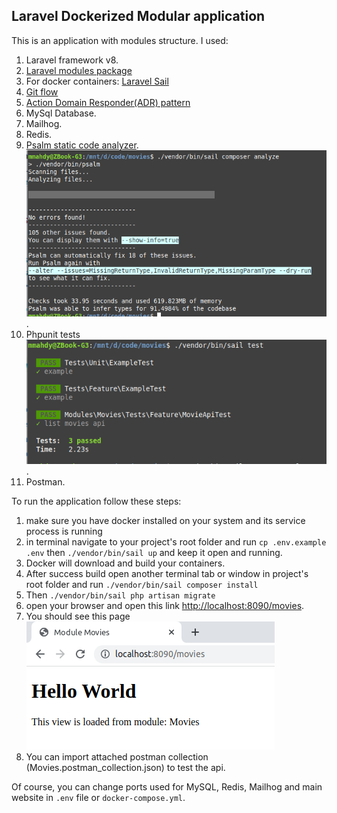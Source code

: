 
## Laravel Dockerized Modular application

This is an application with modules structure.
I used:
1) Laravel framework v8.
2) [Laravel modules package](https://nwidart.com/laravel-modules/v6/introduction)
3) For docker containers: [Laravel Sail](https://laravel.com/docs/8.x/sail)
4) [Git flow](https://www.atlassian.com/git/tutorials/comparing-workflows/gitflow-workflow)
5) [Action Domain Responder(ADR) pattern](https://martinbean.dev/blog/2016/10/20/implementing-adr-in-laravel/)
6) MySql Database.
7) Mailhog.
8) Redis.
9) [Psalm static code analyzer](https://psalm.dev/). <br/> ![img_1.png](img_1.png).
10) Phpunit tests<br/> ![img_2.png](img_2.png).
11) Postman.

To run the application follow these steps:
1) make sure you have docker installed on your system and its service process is running
2) in terminal navigate to your project's root folder and run `cp .env.example .env` then `./vendor/bin/sail up` and keep it open and running.
3) Docker will download and build your containers.
4) After success build open another terminal tab or window in project's root folder and run `./vendor/bin/sail composer install`
5) Then `./vendor/bin/sail php artisan migrate`
6) open your browser and open this link [http://localhost:8090/movies](http://localhost:8090/movies).
7) You should see this page<br/>  ![img.png](img.png)
8) You can import attached postman collection (Movies.postman_collection.json) to test the api.

Of course, you can change ports used for MySQL, Redis, Mailhog and main website in `.env` file or `docker-compose.yml`.
